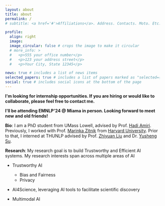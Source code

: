 ```yaml
---
layout: about
title: about
permalink: /
# subtitle: <a href='#'>Affiliations</a>. Address. Contacts. Moto. Etc.

profile:
  align: right
  image: 
  image_circular: false # crops the image to make it circular
  # more_info: >
  #   <p>555 your office number</p>
  #   <p>123 your address street</p>
  #   <p>Your City, State 12345</p>

news: true # includes a list of news items
selected_papers: true # includes a list of papers marked as "selected={true}"
social: true # includes social icons at the bottom of the page
---
```

**I'm looking for internship opportunities. If you are hiring or would like to collaborate, please feel free to contact me.**

**I'll be attending EMNLP'24 @ Miama in person. Looking forward to meet new and old friends!**

**Bio**: I am a PhD student from UMass Lowell, advised by Prof. [Hadi Amiri](https://www.cs.uml.edu/~hadi/index.html). Previously, I worked with Prof. [Marinka Zitnik](https://scholar.google.com/citations?user=YtUDgPIAAAAJ) from [Harvard University](https://hms.harvard.edu/). Prior to that, I interned at THUNLP advised by Prof. [Zhiyuan Liu](https://scholar.google.com/citations?user=dT0v5u0AAAAJ&hl=en) and Dr. [Yusheng Su](https://yushengsu-thu.github.io/).


**Research**: My research goal is to build Trustworthy and Efficient AI systems. My research interests span across multiple areas of AI

- Trustworthy AI
  - Bias and Fairness
  - Privacy

- AI4Science, leveraging AI tools to facilitate scientific discovery
- Multimodal AI



<script type='text/javascript' id='clustrmaps' src='//cdn.clustrmaps.com/map_v2.js?cl=ffffff&w=a&t=n&d=fdAWKUdvlTndIrslbSghZ5y5sspOWNGCKgKOiIJ4Cog'></script>